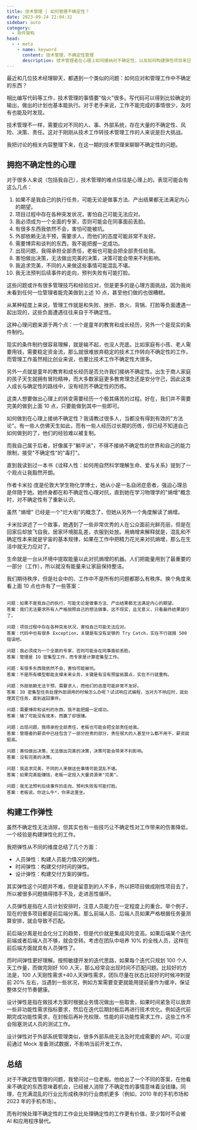 ```yaml
---
title: 技术管理 | 如何管理不确定性？
date: 2023-09-24 22:04:32
sidebar: auto
category: 
  - 软件架构
head:
  - - meta
    - name: keyword
      content: 技术管理，不确定性管理
      description: 技术管理者在心理上如何接纳对不确定性，以及如何构建弹性项目来应对不确定性。
---
```


最近和几位技术经理聊天，都遇到一个类似的问题：如何应对和管理工作中不确定的东西？

相比编写代码等工作，技术管理的事情要"恼火"很多。写代码可以得到比较确定的输出，做出的计划也基本能执行。对于老手来说，工作不能完成的事情很少，及时有也能及时发现。

技术管理不一样，需要应对不同的人、事、外部系统，存在大量的不确定性、风险、决策、责任。这对于刚刚从技术工作转技术管理工作的人来说是巨大挑战。

我把讨论的相关内容整理下来，在这一期的技术管理来聊聊不确定性的问题。

## 拥抱不确定性的心理

对于很多人来说（包括我自己），技术管理的难点往往是心理上的。表现可能会有这么几点：

1. 如果不是我自己的执行任务，可能无论是做事方法、产出结果都无法满足内心的期望。
2. 项目过程中存在各种突发状况，害怕自己可能无法应对。
3. 我必须成为一个全面的专家，否则可能会在同事面前丢脸。
4. 有很多东西我依然不会，害怕可能被坑。
5. 外部依赖无法干预，需要求人，而他们的态度可能非常不友好。
6. 需要博弈和谈判的东西，我不能把握一定成功。
7. 出现问题，我得承担全部责任，老板也可能会把全部责任给我。
8. 害怕做出决策，无法做出完美的决策，决策可能会带来不利影响。
9. 我追求完美，不同的人来做这些事情可能混乱不堪。
10. 我无法预判后续事件的走向，预判失败有可能打脸。

这些问题或许有很多管理技巧和经验应对，但是更多的是心理方面挑战，因为我尚未看到任何一位管理者能完美做到上述 10 点，甚至他们做的也很糟糕。

从某种程度上来说，管理工作就是和失败、挫折、救火、背锅、打脸等负面遭遇一起出现的，这些负面遭遇往往来自于不确定性。

这种心理问题来源于两个点：一个是童年的教育和成长经历，另外一个是现实的条件制约。

现实的条件制约很容易理解，就是输不起，也没人兜底。比如家庭有小孩、老人需要用钱，需要稳定资金流，那么就很难放弃稳定的技术工作转向不确定性的工作，而管理工作虽然相比创业来说，也要比技术工作不确定性大很多。

另外一点就是童年的教育和成长经历是否允许我们接纳不确定性。出生于商人家庭的孩子天生就拥有冒险精神，而大多数家庭更多教育理念还是安分守己，因此这类人成长与确定性的路线中，没有经历不确定性的历练。

这类人想要做出心理上的转变需要经历一个极其痛苦的过程。好在，我们并不需要完美的做到上面 10 点，只要能做到其中一些即可。

如何做到在心理上接纳不确定性？我请教过很多人，当都没有得到有效的"方法论"。有一些人仿佛天生如此，而有一些人经历过长期的历练，但已经不知道自己如何做到的了，他们的经验难以被复制。

而我自己属于后者，好像属于"躺平派"，不得不接纳不确定性的世界和自己的能力限制，接受"不确定性"的"毒打"。

直到我读到过一本书《诠释人性：如何用自然科学理解生命、爱与关系》提到了一个观点让我豁然开朗。

作者卡米拉·庞是伦敦大学生物化学博士，她从小是一名自闭症患者，强迫心理总是伴随于她。她终身都在和不确定性心理对抗，直到她在学习物理学的"熵增"概念时，对不确定性有了重新认识。

虽然 "熵增" 已经是一个"烂大街"的概念了，但她从另外一个角度解读了熵增。

卡米拉讲述了一个故事，她遇到了一些非常优秀的人在公众面前光鲜亮丽，但是在回家后却放飞自我，居家环境脏乱差，衣服到处放。用熵增来解释就是，混乱和不确定性本来就是宇宙的基本规律，如果在工作中把精力花光来对抗熵增，那么在生活中就无力应对了。

生命就是一台从环境中提取能量以此对抗熵增的机器。人们把能量用到了最重要的一部分（工作），所以就没有能量来让家庭保持整洁。

我们期待秩序，但是社会中的、工作中不是所有的问题都那么有秩序。换个角度来看上面 10 点也许有了一些答案：

```text

问题：如果不是我自己的执行，可能无论是做事方法、产出结果都无法满足内心的期望。
答案：我们无法要求所有人严格按照自己的想法做事，这不现实，且无意义，只看最终结果就行了。

问题：项目过程中存在各种突发状况，害怕自己可能无法应对。
答案：代码中也有很多 Exception，关键是有没有足够的 Try Catch，实在不行就报 500 错误吧。

问题：我必须成为一个全面的专家，否则可能会在同事面前丢脸。
答案：管理是 IO 密集型工作，而专家是计算密集型工作。

问题：有很多东西我依然不会，害怕可能被坑。
答案：不是所有模型都能支撑未来业务，关键是有没有预留拓展点，实在不行就重构。

问题：外部依赖无法干预，需要求人，而他们的态度可能非常不友好。
答案：IO 密集型任务处理外部调用的时候怎么办呢？试试响应式编程，当对方不响应时，就处理其它任务，直到返回事件。

问题：需要博弈和谈判的东西，我不能把握一定成功。
答案：输了可能没有成本，而赢了却很赚。

问题：出现问题，我得承担全部责任，老板也可能会把全部责任给我。
答案：管理者的薪资中已经包含了一部分担责的部分，责任很大的人甚至什么都不用干，薪资就挺高。

问题：害怕做出决策，无法做出完美的决策，决策可能会带来不利影响。
答案：没有完美的决策。

问题：我追求完美，不同的人来做这些事情可能混乱不堪。
答案：如果完美能赚钱，老板一定投入大量资源来"完美"。

问题：我无法预判后续事件的走向，预判失败有可能打脸。
答案：老板说，你这么牛*，你来这里坐。
```

## 构建工作弹性

虽然不确定性无法消除，但其实也有一些技巧让不确定性对工作带来的伤害降低，一个经验是构建弹性化的工作。

我把弹性从不同的维度总结了几个方面：

- 人员弹性：构建人员能力情况的弹性。
- 时间弹性：构建交付时间的弹性。
- 设计弹性：构建交付方案的弹性。

其实弹性这个问题并不难，但是留意到的人不多，所以把项目做成刚性项目去了，所以被很多问题搞得措手不及，走进恶性循环。

人员弹性是指在人员计划安排时，注意人员能力在一定程度上的重合。举个例子，现在的很多项目都是前后端分离。那么前端人员、后端人员如果严格根据任务量测算安排，就会导致不匹配。

前后端分离是社会化分工的趋势，但是代价就是集成风险变高。如果后端某个迭代前端或者后端人员不够，就会空转。考虑在团队中培养 10% 的全栈人员，这样在前后端方面就具有人员弹性了。

而时间弹性更好理解。按照敏捷开发的迭代思路，如果每个迭代只规划 100 个人天工作量，而做完刚好 100 人天，那么经常会出现时间不匹配问题。比较好的方法是，100 人天刚性需求+40人天弹性需求，团队尽量在状态比较好的时候冲刺提前 20% 左右，当遇到一些状况，例如方案需要变更就能用提前量作为缓冲，保证整体交付节奏健康。

设计弹性是指在做技术方案时根据业务情况做出一些取舍，如果时间紧急可以放弃一些非功能性需求指标要求，然后在迭代后期封板后再进行技术优化。例如迭代前期完成功能性需求，在封板后再补充权限、性能的非功能性需求工作，这些工作不会阻塞测试人员的测试工作。

设计弹性对于外部系统管理类似，很多外部系统无法及时完成需要的 API，可以提前通过 Mock 准备测试数据，不影响当前开发工作。

## 总结

对于不确定性管理的问题，我曾问过一位老板。他给出了一个不同的答案，在他看来不确定的东西意味着机会，已经被人消除了不确定性的事情意味着没钱赚。同理，在充满混乱的行业比形成秩序的行业商机更多（例如，2010 年的手机市场和 2023 年的手机市场）。

而有时候处理不确定性的工作会比处理确定性的工作更有价值，至少暂时不会被 AI 和应用程序替代。
